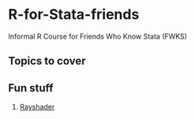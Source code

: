# R-for-Stata-friends
 Informal R Course for Friends Who Know Stata (FWKS)
 
 
## Topics to cover

## Fun stuff

1. [Rayshader](https://www.rayshader.com/)
